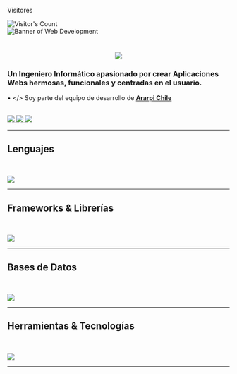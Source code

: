 <div> 
  <p>Visitores</p>
  <img src="https://profile-counter.glitch.me/{RodensRosier}/count.svg" alt="Visitor's Count" />
</div>
<img src="https://github.com/{RodensRosier}/{RodensRosier}/blob/main/Desarrollo_Web.jpg" alt="Banner of Web Development">
<h1 align="center">
    <img src="https://readme-typing-svg.herokuapp.com/?font=Inter&size=48&center=true&vCenter=true&width=500&height=70&color=4493F8&duration=4000&lines=+¡Hola+a+todos+(as)!+👋;+Soy+Rodens+Rosier!;" />
</h1>

### Un Ingeniero Informático apasionado por crear Aplicaciones Webs hermosas, funcionales y centradas en el usuario.

• </> Soy parte del equipo de desarrollo de **[Ararpi Chile](https://ararpi.com)**

<br>

<div>
  <a href="rodensrosier1@gmail.com">
    <img src="https://img.shields.io/badge/Gmail-333333?style=for-the-badge&logo=gmail&logoColor=red" />
  </a>
  <a href="https://linkedin.com/in/rodensrosier" target="_blank">
    <img src="https://img.shields.io/badge/LinkedIn-0077B5?style=for-the-badge&logo=linkedin&logoColor=white" target="_blank" />
  </a>
  <a href="https://instagram.com/RodensRosier/" target="_blank">
    <img src="https://img.shields.io/badge/Instagram-000000?style=for-the-badge&logo=instagram&logoColor=white" target="_blank" />
  </a>
</div>

<hr>

## Lenguajes

<br>

<p>
  <img src="https://skillicons.dev/icons?i=html,css,javascript,python" />
</p>

<hr>

## Frameworks & Librerías

<br>

<p>
  <img src="https://skillicons.dev/icons?i=django,react,sass" />
</p>

<hr>

## Bases de Datos

<br>

<p>
  <img src="https://skillicons.dev/icons?i=mysql" />
</p>

<hr>

## Herramientas & Tecnologías

<br>

<p>
  <img src="https://skillicons.dev/icons?i=git,github,linux" />
</p>

<hr>
